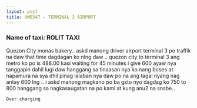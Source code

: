 ```yaml
---
layout: post
title: UWB347 - TERMINAL 3 AIRPORT
---
```


### Name of taxi: ROLIT TAXI

Quezon City monas bakery..  askd manong driver airport terminal 3 po traffik na daw that time dagdagan ko nlng daw .. quezon city to terminal 3 ang metro ko po is 488.00 kasi waiting for 45 minutes i give 600 ayaw nya tanggapin dahil lugi daw hanggang sa tinaasan nya ko nang boses at napamura na sya dhil pinag lalaban nya daw po na ang tagal nyang nag antay 600 lng .. i askd manong magkano po ba gsto nyo dagdag ko 750 to 800 hanggang sa nagkasaugatan na po kami at kung anu2 na snsbe..

```Over charging```
